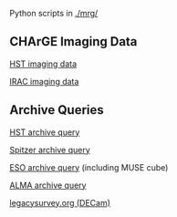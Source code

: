Python scripts in [./mrg/](https://github.com/gbrammer/mrg0138_supernova/tree/master/Analysis/mrg)

CHArGE Imaging Data
-------------------

[HST imaging data](https://s3.amazonaws.com/grizli-v1/Pipeline/j013804m2156/Prep/j013804m2156.summary.html)

[IRAC imaging data](https://s3.amazonaws.com/grizli-v1/Pipeline/j013804m2156/IRAC/j013804m2156.irac.html)

Archive Queries
---------------

[HST archive query](https://archive.stsci.edu/hst/search.php?RA=24.51569215017961&DEC=-21.92540767360877&radius=3.&max_records=5000&sci_aec=S&action=Search)

[Spitzer archive query](https://sha.ipac.caltech.edu/applications/Spitzer/SHA/#id=SearchByPosition&RequestClass=ServerRequest&DoSearch=true&SearchByPosition.field.radius=0.13888889000000001&UserTargetWorldPt=24.51231984;-21.92978758;EQ_J2000&SimpleTargetPanel.field.resolvedBy=nedthensimbad&MoreOptions.field.prodtype=aor,pbcd,bcd,irsenhanced&shortDesc=Position&isBookmarkAble=true&isDrillDownRoot=true&isSearchResult=true)

[ESO archive query](https://archive.eso.org/scienceportal/home?data_release_date=*:2020-02-12&pos=24.50990183,-21.92601304&r=0.05&poly=24.673862,-22.071835,24.346325,-22.071835,24.346661,-21.779674,24.673525,-21.779674&dp_type=CUBE&sort=dist,-fov,-obs_date&s=P%2fDSS2%2fcolor&f=0.303532&fc=24.673525,-21.779674&cs=J2000&av=true&ac=false&c=8,9,10,11,12,13,14,15,16,17,18&ta=RES&dts=true&sdtm=%7b%22CUBE%22%3atrue%7d&at=24.50990183,-21.92601304) (including MUSE cube)

[ALMA archive query](http://almascience.nrao.edu/asax/?result_view=observation&raDec=24.50990183%20-21.92601304)

[legacysurvey.org (DECam)](http://legacysurvey.org/viewer?ra=24.5158&dec=-21.9256&layer=dr8&zoom=14)